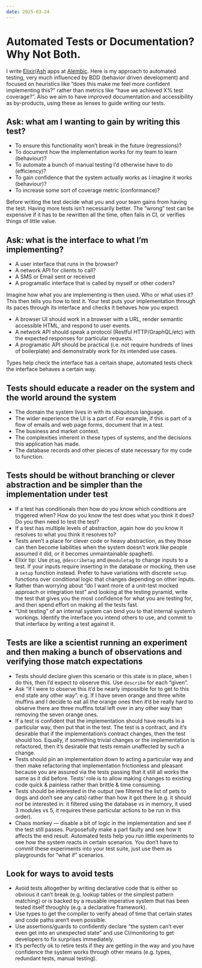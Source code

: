 ```yaml
---
date: 2025-03-24
---
```


# Automated Tests or Documentation? Why Not Both.

I write [Elixir](https://elixir-lang.org)/[Ash](https://ash-hq.org) apps at [Alembic](http://alembic.com.au). Here is my approach to automated testing, very much influenced by BDD (behavior driven development) and focused on heuristics like “does this make me feel more confident implementing this?” rather than metrics like “have we achieved X% test coverage?”. Also we aim to have improved documentation and accessibility as by-products, using these as lenses to guide writing our tests.

## Ask: what am I wanting to gain by writing this test?

- To ensure this functionality won’t break in the future (regressions)?
- To document how the implementation works for my team to learn (behaviour)?
- To automate a bunch of manual testing I’d otherwise have to do (efficiency)?
- To gain confidence that the system actually works as I imagine it works (behaviour)?
- To increase some sort of coverage metric (conformance)?

Before writing the test decide what you and your team gains from having the test. Having more tests isn’t necessarily better. The “wrong” test can be expensive if it has to be rewritten all the time, often fails in CI, or verifies things of little value.

## Ask: what is the interface to what I’m implementing?

- A user interface that runs in the browser?
- A network API for clients to call?
- A SMS or Email sent or received
- A programatic interface that is called by myself or other coders?

Imagine how what you are implementing is then used. Who or what uses it? This then tells you how to test it. Your test puts your implementation through its paces through its interface and checks it behaves how you expect.

- A browser UI should work in a browser with a URL, render semantic accessible HTML, and respond to user events.
- A network API should speak a protocol (Restful HTTP/GraphQL/etc) with the expected responses for particular requests.
- A programatic API should be practical (i.e. not require hundreds of lines of boilerplate) and demonstrably work for its intended use cases.

Types help check the interface has a certain shape, automated tests check the interface behaves a certain way.

## Tests should educate a reader on the system and the world around the system

- The domain the system lives in with its ubiquitous language.
- The wider experience the UI is a part of. For example, if this is part of a flow of emails and web page forms, document that in a test.
- The business and market context.
- The complexities inherent in these types of systems, and the decisions this application has made.
- The database records and other pieces of state necessary for my code to function.

## Tests should be without branching or clever abstraction and be simpler than the implementation under test

- If a test has conditionals then how do you know which conditions are triggered when? How do you know the test does what you think it does? Do you then need to test the test?
- If a test has multiple levels of abstraction, again how do you know it resolves to what you think it resolves to?
- Tests aren’t a place for clever code or heavy abstraction, as they those can then become liabilities when the system doesn’t work like people assumed it did, or it becomes unmaintainable spaghetti.
- Elixir tip: Use `@tag`, `@describetag` and `@moduletag` to change inputs to a test. If your inputs require inserting in the database or mocking, then use a `setup` function instead. Prefer to have variations with discrete `setup` functions over conditional logic that changes depending on other inputs.
- Rather than worrying about “do I want more of a unit-test mocked approach or integration test” and looking at the testing pyramid, write the test that gives you the most confidence for what you are testing for, and then spend effort on making all the tests fast.
- “Unit testing” of an internal system can bind you to that internal system’s workings. Identify the interface you intend others to use, and commit to that interface by writing a test against it.

## Tests are like a scientist running an experiment and then making a bunch of observations and verifying those match expectations

- Tests should declare given this scenario or this state is in place, when I do this, then I’d expect to observe this. Use `describe` for each “given”.
- Ask “if I were to observe this it’d be nearly impossible for to get to this end state any other way”. e.g. If I have seven orange and three white muffins and I decide to eat all the orange ones then it‘d be really hard to observe there are three muffins total left over in any other way than removing the seven orange ones.
- If a test is confident that the implementation should have results in a particular way, then put that in the test. The test is a contract, and it‘s desirable that if the implementation’s contract changes, then the test should too. Equally, if something trivial changes or the implementation is refactored, then it’s desirable that tests remain unaffected by such a change.
- Tests should pin an implementation down to acting a particular way and then make refactoring that implementation frictionless and pleasant because you are assured via the tests passing that it still all works the same as it did before. Tests’ role is to allow making changes to existing code quick & painless rather than brittle & time consuming.
- Tests should be interested in the output (we filtered the list of pets to dogs and don‘t see any cats) rather than how it got there (e.g. it should _not_ be interested in: it filtered using the database vs in memory, it used 3 modules vs 5, it requires these particular actions to be run in this order).
- Chaos monkey — disable a bit of logic in the implementation and see if the test still passes. Purposefully make a part faulty and see how it affects the end result. Automated tests help you run little experiments to see how the system reacts in certain scenarios. You don’t have to commit these experiments into your test suite, just use them as playgrounds for “what if” scenarios.

## Look for ways to avoid tests

- Avoid tests altogether by writing declarative code that is either so obvious it can’t break (e.g. lookup tables or the simplest pattern matching) or is backed by a reusable imperative system that has been tested itself throughly (e.g. a declarative framework).
- Use types to get the compiler to verify ahead of time that certain states and code paths aren‘t even possible.
- Use assertions/guards to confidently declare “the system can’t ever even get into an unexpected state” and use CI/monitoring to get developers to fix surprises immediately.
- It’s perfectly ok to retire tests if they are getting in the way and you have confidence the system works through other means (e.g. types, redundant tests, manual testing).
